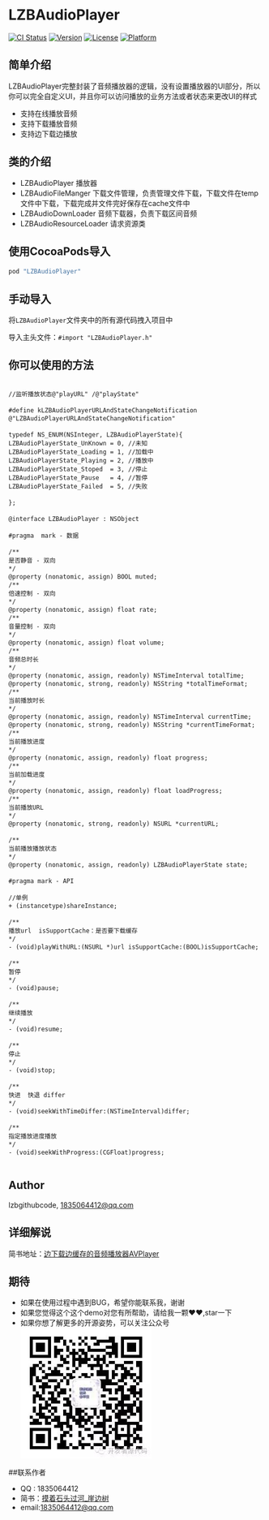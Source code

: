 # LZBAudioPlayer

[![CI Status](http://img.shields.io/travis/lzbgithubcode/LZBAudioPlayer.svg?style=flat)](https://travis-ci.org/lzbgithubcode/LZBAudioPlayer)
[![Version](https://img.shields.io/cocoapods/v/LZBAudioPlayer.svg?style=flat)](http://cocoapods.org/pods/LZBAudioPlayer)
[![License](https://img.shields.io/cocoapods/l/LZBAudioPlayer.svg?style=flat)](http://cocoapods.org/pods/LZBAudioPlayer)
[![Platform](https://img.shields.io/cocoapods/p/LZBAudioPlayer.svg?style=flat)](http://cocoapods.org/pods/LZBAudioPlayer)

## 简单介绍

LZBAudioPlayer完整封装了音频播放器的逻辑，没有设置播放器的UI部分，所以你可以完全自定义UI，并且你可以访问播放的业务方法或者状态来更改UI的样式
* 支持在线播放音频
* 支持下载播放音频
* 支持边下载边播放

## 类的介绍
* LZBAudioPlayer   播放器
* LZBAudioFileManger   下载文件管理，负责管理文件下载，下载文件在temp文件中下载，下载完成并文件完好保存在cache文件中
* LZBAudioDownLoader  音频下载器，负责下载区间音频
* LZBAudioResourceLoader 请求资源类
   

## 使用CocoaPods导入

```ruby
pod "LZBAudioPlayer"
```

## 手动导入

将`LZBAudioPlayer`文件夹中的所有源代码拽入项目中

导入主头文件：`#import "LZBAudioPlayer.h"`


## 你可以使用的方法

```objc

//监听播放状态@"playURL" /@"playState"

#define kLZBAudioPlayerURLAndStateChangeNotification @"LZBAudioPlayerURLAndStateChangeNotification"

typedef NS_ENUM(NSInteger, LZBAudioPlayerState){
LZBAudioPlayerState_UnKnown = 0, //未知
LZBAudioPlayerState_Loading = 1, //加载中
LZBAudioPlayerState_Playing = 2, //播放中
LZBAudioPlayerState_Stoped  = 3, //停止
LZBAudioPlayerState_Pause   = 4, //暂停
LZBAudioPlayerState_Failed  = 5, //失败

};

@interface LZBAudioPlayer : NSObject

#pragma  mark - 数据

/**
是否静音 - 双向
*/
@property (nonatomic, assign) BOOL muted;
/**
倍速控制 - 双向
*/
@property (nonatomic, assign) float rate;
/**
音量控制 - 双向
*/
@property (nonatomic, assign) float volume;
/**
音频总时长
*/
@property (nonatomic, assign, readonly) NSTimeInterval totalTime;
@property (nonatomic, strong, readonly) NSString *totalTimeFormat;
/**
当前播放时长
*/
@property (nonatomic, assign, readonly) NSTimeInterval currentTime;
@property (nonatomic, strong, readonly) NSString *currentTimeFormat;
/**
当前播放进度
*/
@property (nonatomic, assign, readonly) float progress;
/**
当前加载进度
*/
@property (nonatomic, assign, readonly) float loadProgress;
/**
当前播放URL
*/
@property (nonatomic, strong, readonly) NSURL *currentURL;

/**
当前播放播放状态
*/
@property (nonatomic, assign, readonly) LZBAudioPlayerState state;

#pragma mark - API

//单例
+ (instancetype)shareInstance;

/**
播放url  isSupportCache：是否要下载缓存
*/
- (void)playWithURL:(NSURL *)url isSupportCache:(BOOL)isSupportCache;

/**
暂停
*/
- (void)pause;

/**
继续播放
*/
- (void)resume;

/**
停止
*/
- (void)stop;

/**
快进  快退 differ
*/
- (void)seekWithTimeDiffer:(NSTimeInterval)differ;

/**
指定播放进度播放
*/
- (void)seekWithProgress:(CGFloat)progress;


```

## Author

lzbgithubcode, 1835064412@qq.com


## 详细解说
简书地址：[边下载边缓存的音频播放器AVPlayer](http://www.jianshu.com/p/042162ab9cc1)


## 期待
* 如果在使用过程中遇到BUG，希望你能联系我，谢谢
* 如果您觉得这个这个demo对您有所帮助，请给我一颗❤️❤️,star一下
* 如果你想了解更多的开源姿势，可以关注公众号
![image](https://github.com/lzbgithubcode/LZBAudioPlayer/raw/master/screenshotImage/developerCoder08.jpg)

##联系作者
* QQ : 1835064412
* 简书：[摸着石头过河_崖边树](http://www.jianshu.com/u/268ed1ef819e)
* email:1835064412@qq.com




